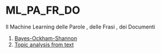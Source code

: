 # ML_PA_FR_DO
Il Machine Learning delle Parole , delle Frasi , dei Documenti



1. [Bayes-Ockham-Shannon](https://towardsdatascience.com/when-bayes-ockham-and-shannon-come-together-to-define-machine-learning-96422729a1ad)
2. [Topic analysis from text ](https://monkeylearn.com/topic-analysis/?utm_source=Email&utm_medium=Newsletter&utm_campaign=topic-analysis)
